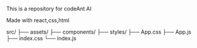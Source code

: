 This is a repository for codeAnt AI

Made with react,css,html




src/
├── assets/
├── components/
├── styles/
├── App.css
├── App.js
├── index.css
└── index.js
